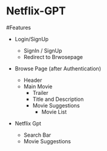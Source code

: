 # Netflix-GPT



#Features 
- Login/SignUp 
    - SignIn / SignUp
    - Redirect to Brwosepage
- Browse Page (after Authentication)
    - Header
    - Main Movie
        - Trailer
        - Title and Description
        - Movie Suggestions
            - Movie List

- Netflix Gpt
    - Search Bar
    - Movie Suggestions
